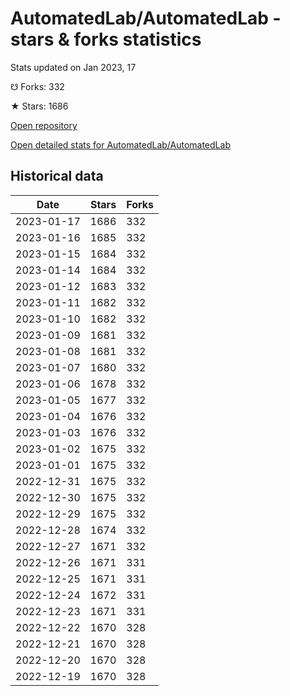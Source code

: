# AutomatedLab/AutomatedLab - stars & forks statistics

Stats updated on Jan 2023, 17

☋ Forks: 332

★ Stars: 1686

[Open repository](https://github.com/AutomatedLab/AutomatedLab)

[Open detailed stats for AutomatedLab/AutomatedLab](https://reviewgithub.com/rep/AutomatedLab/AutomatedLab)

## Historical data
| Date | Stars | Forks |
|------|-------|-------|
| 2023-01-17 | 1686 | 332 | 
| 2023-01-16 | 1685 | 332 | 
| 2023-01-15 | 1684 | 332 | 
| 2023-01-14 | 1684 | 332 | 
| 2023-01-12 | 1683 | 332 | 
| 2023-01-11 | 1682 | 332 | 
| 2023-01-10 | 1682 | 332 | 
| 2023-01-09 | 1681 | 332 | 
| 2023-01-08 | 1681 | 332 | 
| 2023-01-07 | 1680 | 332 | 
| 2023-01-06 | 1678 | 332 | 
| 2023-01-05 | 1677 | 332 | 
| 2023-01-04 | 1676 | 332 | 
| 2023-01-03 | 1676 | 332 | 
| 2023-01-02 | 1675 | 332 | 
| 2023-01-01 | 1675 | 332 | 
| 2022-12-31 | 1675 | 332 | 
| 2022-12-30 | 1675 | 332 | 
| 2022-12-29 | 1675 | 332 | 
| 2022-12-28 | 1674 | 332 | 
| 2022-12-27 | 1671 | 332 | 
| 2022-12-26 | 1671 | 331 | 
| 2022-12-25 | 1671 | 331 | 
| 2022-12-24 | 1672 | 331 | 
| 2022-12-23 | 1671 | 331 | 
| 2022-12-22 | 1670 | 328 | 
| 2022-12-21 | 1670 | 328 | 
| 2022-12-20 | 1670 | 328 | 
| 2022-12-19 | 1670 | 328 | 

